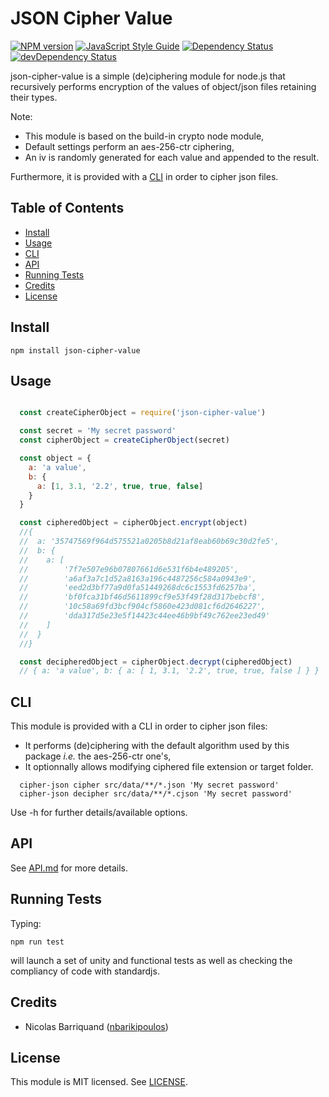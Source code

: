# JSON Cipher Value

[![NPM version][npm-image]][npm-url]
[![JavaScript Style Guide][standard-image]][standard-url]
[![Dependency Status][david-image]][david-url]
[![devDependency Status][david-dev-image]][david-dev-url]

json-cipher-value is a simple (de)ciphering module for node.js that recursively performs encryption of the values of object/json files retaining their types.

Note:

- This module is based on the build-in crypto node module,
- Default settings perform an aes-256-ctr ciphering,
- An iv is randomly generated for each value and appended to the result.

Furthermore, it is provided with a [CLI](#cli) in order to cipher json files.

## Table of Contents

<!-- toc -->

- [Install](#install)
- [Usage](#usage)
- [CLI](#cli)
- [API](#api)
- [Running Tests](#running-tests)
- [Credits](#credits)
- [License](#license)

<!-- tocstop -->

## Install

```shell
npm install json-cipher-value
```

## Usage

```js

  const createCipherObject = require('json-cipher-value')

  const secret = 'My secret password'
  const cipherObject = createCipherObject(secret)

  const object = {
    a: 'a value',
    b: {
      a: [1, 3.1, '2.2', true, true, false]
    }
  }

  const cipheredObject = cipherObject.encrypt(object)
  //{
  //  a: '35747569f964d575521a0205b8d21af8eab60b69c30d2fe5',
  //  b: {
  //    a: [
  //        '7f7e507e96b07807661d6e531f6b4e489205',
  //        'a6af3a7c1d52a8163a196c4487256c584a0943e9',
  //        'eed2d3bf77a9d0fa51449268dc6c1553fd6257ba',
  //        'bf0fca31bf46d5611899cf9e53f49f28d317bebcf8',
  //        '10c58a69fd3bcf904cf5860e423d081cf6d2646227',
  //        'dda317d5e23e5f14423c44ee46b9bf49c762ee23ed49'
  //    ]
  //  }
  //}

  const decipheredObject = cipherObject.decrypt(cipheredObject)
  // { a: 'a value', b: { a: [ 1, 3.1, '2.2', true, true, false ] } }
```

## CLI
  This module is provided with a CLI in order to cipher json files:
  - It performs (de)ciphering with the default algorithm used by this package _i.e._ the aes-256-ctr one's,
  - It optionnally allows modifying ciphered file extension or target folder.

```shell
  cipher-json cipher src/data/**/*.json 'My secret password'
  cipher-json decipher src/data/**/*.cjson 'My secret password'
```
Use -h for further details/available options.

## API

See [API.md](./doc/api.md) for more details.

## Running Tests

Typing:

```
npm run test
```

will launch a set of unity and functional tests as well as checking the compliancy of code with standardjs.

## Credits

- Nicolas Barriquand ([nbarikipoulos](https://github.com/nbarikipoulos))

## License

This module is MIT licensed. See [LICENSE](./LICENSE.md).

[npm-url]: https://www.npmjs.com/package/json-cipher-value
[npm-image]: https://img.shields.io/npm/v/json-cipher-value.svg
[standard-url]: https://standardjs.com
[standard-image]: https://img.shields.io/badge/code_style-standard-brightgreen.svg
[david-image]: https://img.shields.io/david/nbarikipoulos/json-cipher-value.svg
[david-url]: https://david-dm.org/nbarikipoulos/json-cipher-value
[david-dev-image]: https://img.shields.io/david/dev/nbarikipoulos/json-cipher-value.svg
[david-dev-url]: https://david-dm.org/nbarikipoulos/json-cipher-value?type=dev